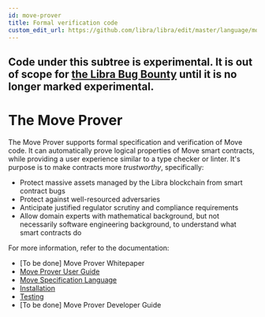 ```yaml
---
id: move-prover
title: Formal verification code
custom_edit_url: https://github.com/libra/libra/edit/master/language/move-prover/README.md
---
```




## Code under this subtree is experimental. It is out of scope for [the Libra Bug Bounty](https://hackerone.com/libra) until it is no longer marked experimental.

# The Move Prover

The Move Prover supports formal specification and verification of Move code. It can automatically prove
logical properties of Move smart contracts, while providing a user experience similar to a type checker or linter.
It's purpose is to make contracts more *trustworthy*, specifically:

- Protect massive assets managed by the Libra blockchain from smart contract bugs
- Protect against well-resourced adversaries
- Anticipate justified regulator scrutiny and compliance requirements
- Allow domain experts with mathematical background, but not necessarily software engineering background, to
  understand what smart contracts do

For more information, refer to the documentation:

-  [To be done] Move Prover Whitepaper
-  [Move Prover User Guide](./doc/user/prover-guide.md)
-  [Move Specification Language](./doc/user/spec-lang.md)
-  [Installation](./doc/user/install.md)
-  [Testing](./tests/README.md)
-  [To be done] Move Prover Developer Guide
